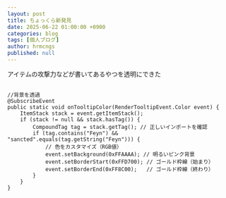 ```yaml
---
layout: post
title: ちょっくら新発見
date: 2025-06-22 01:00:00 +0900
categories: blog
tags: [個人ブログ]
author: hrmcngs
published: null
---    
```

アイテムの攻撃力などが書いてあるやつを透明にできた  
<pre><code class="language-java">
//背景を透過
@SubscribeEvent
public static void onTooltipColor(RenderTooltipEvent.Color event) {
    ItemStack stack = event.getItemStack();
    if (stack != null && stack.hasTag()) {
        CompoundTag tag = stack.getTag(); // 正しいインポートを確認
        if (tag.contains("Feyn") && "sancted".equals(tag.getString("Feyn"))) {
            // 色をカスタマイズ（RGB値）
            event.setBackground(0xFFAAAA); // 明るいピンク背景
            event.setBorderStart(0xFFD700); // ゴールド枠線（始まり）
            event.setBorderEnd(0xFF8C00);   // ゴールド枠線（終わり）
        }
    }
}
</code></pre>

